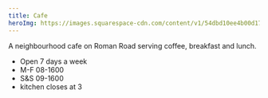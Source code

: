 ```yaml
---
title: Cafe
heroImg: https://images.squarespace-cdn.com/content/v1/54dbd10ee4b00d17d9be064e/da5a5fa1-6d2c-4547-a21a-c21a0b3ba8a0/Mae%2BHarvey_242.jpg?format=2500w
---
```


A neighbourhood cafe on Roman Road serving coffee, breakfast and lunch.

- Open 7 days a week
- M-F 08-1600
- S&S 09-1600
- kitchen closes at 3
